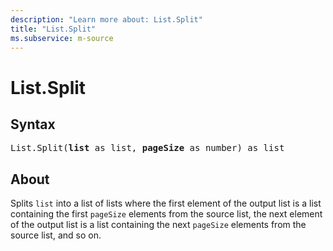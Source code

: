 ```yaml
---
description: "Learn more about: List.Split"
title: "List.Split"
ms.subservice: m-source
---
```

# List.Split

## Syntax

<pre>
List.Split(<b>list</b> as list, <b>pageSize</b> as number) as list
</pre>

## About

Splits `list` into a list of lists where the first element of the output list is a list containing the first `pageSize` elements from the source list, the next element of the output list is a list containing the next `pageSize` elements from the source list, and so on.
